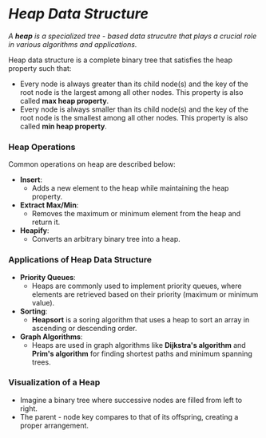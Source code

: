 # _Heap Data Structure_

_A **heap** is a specialized tree - based data strucutre that plays a crucial role in various algorithms and applications._

Heap data structure is a complete binary tree that satisfies the heap property such that:
* Every node is always greater than its child node(s) and the key of the root node is the largest among all other nodes. This property is also called **max heap property**.
* Every node is always smaller than its child node(s) and the key of the root node is the smallest among all other nodes. This property is also called **min heap property**.

### Heap Operations
Common operations on heap are described below:
- **Insert**:
    - Adds a new element to the heap while maintaining the heap property.
- **Extract Max/Min**:
    - Removes the maximum or minimum element from the heap and return it.
- **Heapify**:
    - Converts an arbitrary binary tree into a heap.

### Applications of Heap Data Structure
- **Priority Queues**:
    - Heaps are commonly used to implement priority queues, where elements are retrieved based on their priority (maximum or minimum value).
- **Sorting**:
    - **Heapsort** is a soring algorithm that uses a heap to sort an array in ascending or descending order.
- **Graph Algorithms**:
    - Heaps are used in graph algorithms like **Dijkstra's algorithm** and **Prim's algorithm** for finding shortest paths and minimum spanning trees.
 
### Visualization of a Heap
- Imagine a binary tree where successive nodes are filled from left to right.
- The parent - node key compares to that of its offspring, creating a proper arrangement.
